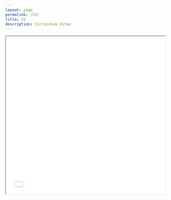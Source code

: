 ```yaml
---
layout: page
permalink: /CV/
title: CV
description: Curriculum Vitae  
---
```


 
<iframe src="../assets/pdf/CV.pdf" width="100%" height="500px">
</iframe>
   

